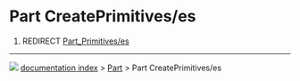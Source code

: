 # Part CreatePrimitives/es
1.  REDIRECT [Part\_Primitives/es](Part_Primitives/es.md)



---
![](images/Right_arrow.png) [documentation index](../README.md) > [Part](Part_Workbench.md) > Part CreatePrimitives/es
